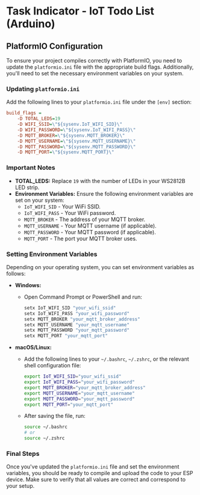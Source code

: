# Task Indicator - IoT Todo List (Arduino)

## PlatformIO Configuration

To ensure your project compiles correctly with PlatformIO, you need to update the `platformio.ini` file with the appropriate build flags. Additionally, you'll need to set the necessary environment variables on your system.

### Updating `platformio.ini`

Add the following lines to your `platformio.ini` file under the `[env]` section:

```ini
build_flags = 
    -D TOTAL_LEDS=19
    -D WIFI_SSID=\"${sysenv.IoT_WIFI_SID}\"
    -D WIFI_PASSWORD=\"${sysenv.IoT_WIFI_PASS}\"
    -D MQTT_BROKER=\"${sysenv.MQTT_BROKER}\"
    -D MQTT_USERNAME=\"${sysenv.MQTT_USERNAME}\"
    -D MQTT_PASSWORD=\"${sysenv.MQTT_PASSWORD}\"
    -D MQTT_PORT=\"${sysenv.MQTT_PORT}\"
```

### Important Notes

- **TOTAL_LEDS:** Replace `19` with the number of LEDs in your WS2812B LED strip.
- **Environment Variables:** Ensure the following environment variables are set on your system:
  - `IoT_WIFI_SID` - Your WiFi SSID.
  - `IoT_WIFI_PASS` - Your WiFi password.
  - `MQTT_BROKER` - The address of your MQTT broker.
  - `MQTT_USERNAME` - Your MQTT username (if applicable).
  - `MQTT_PASSWORD` - Your MQTT password (if applicable).
  - `MQTT_PORT` - The port your MQTT broker uses.

### Setting Environment Variables

Depending on your operating system, you can set environment variables as follows:

- **Windows:**
  - Open Command Prompt or PowerShell and run:
    ```sh
    setx IoT_WIFI_SID "your_wifi_ssid"
    setx IoT_WIFI_PASS "your_wifi_password"
    setx MQTT_BROKER "your_mqtt_broker_address"
    setx MQTT_USERNAME "your_mqtt_username"
    setx MQTT_PASSWORD "your_mqtt_password"
    setx MQTT_PORT "your_mqtt_port"
    ```

- **macOS/Linux:**
  - Add the following lines to your `~/.bashrc`, `~/.zshrc`, or the relevant shell configuration file:
    ```sh
    export IoT_WIFI_SID="your_wifi_ssid"
    export IoT_WIFI_PASS="your_wifi_password"
    export MQTT_BROKER="your_mqtt_broker_address"
    export MQTT_USERNAME="your_mqtt_username"
    export MQTT_PASSWORD="your_mqtt_password"
    export MQTT_PORT="your_mqtt_port"
    ```

  - After saving the file, run:
    ```sh
    source ~/.bashrc
    # or
    source ~/.zshrc
    ```

### Final Steps

Once you've updated the `platformio.ini` file and set the environment variables, you should be ready to compile and upload the code to your ESP device. Make sure to verify that all values are correct and correspond to your setup.

